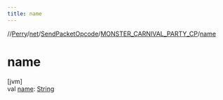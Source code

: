 ```yaml
---
title: name
---
```

//[Perry](../../../../index.html)/[net](../../index.html)/[SendPacketOpcode](../index.html)/[MONSTER_CARNIVAL_PARTY_CP](index.html)/[name](name.html)



# name



[jvm]\
val [name](name.html): [String](https://kotlinlang.org/api/latest/jvm/stdlib/kotlin/-string/index.html)




